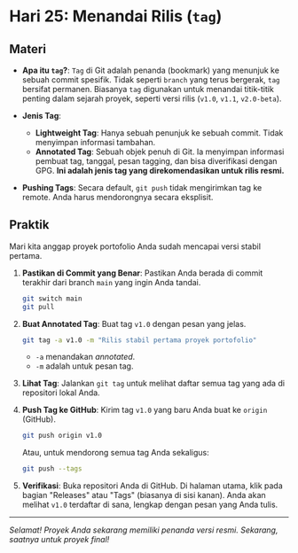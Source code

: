 # Hari 25: Menandai Rilis (`tag`)

## Materi

- **Apa itu `tag`?**: `Tag` di Git adalah penanda (bookmark) yang menunjuk ke sebuah commit spesifik. Tidak seperti `branch` yang terus bergerak, `tag` bersifat permanen. Biasanya `tag` digunakan untuk menandai titik-titik penting dalam sejarah proyek, seperti versi rilis (`v1.0`, `v1.1`, `v2.0-beta`).

- **Jenis Tag**:
    - **Lightweight Tag**: Hanya sebuah penunjuk ke sebuah commit. Tidak menyimpan informasi tambahan.
    - **Annotated Tag**: Sebuah objek penuh di Git. Ia menyimpan informasi pembuat tag, tanggal, pesan tagging, dan bisa diverifikasi dengan GPG. **Ini adalah jenis tag yang direkomendasikan untuk rilis resmi.**

- **Pushing Tags**: Secara default, `git push` tidak mengirimkan tag ke remote. Anda harus mendorongnya secara eksplisit.

## Praktik

Mari kita anggap proyek portofolio Anda sudah mencapai versi stabil pertama.

1.  **Pastikan di Commit yang Benar**: Pastikan Anda berada di commit terakhir dari branch `main` yang ingin Anda tandai.
    ```bash
    git switch main
    git pull
    ```

2.  **Buat Annotated Tag**: Buat tag `v1.0` dengan pesan yang jelas.
    ```bash
    git tag -a v1.0 -m "Rilis stabil pertama proyek portofolio"
    ```
    - `-a` menandakan *annotated*.
    - `-m` adalah untuk pesan tag.

3.  **Lihat Tag**: Jalankan `git tag` untuk melihat daftar semua tag yang ada di repositori lokal Anda.

4.  **Push Tag ke GitHub**: Kirim tag `v1.0` yang baru Anda buat ke `origin` (GitHub).
    ```bash
    git push origin v1.0
    ```
    Atau, untuk mendorong semua tag Anda sekaligus:
    ```bash
    git push --tags
    ```

5.  **Verifikasi**: Buka repositori Anda di GitHub. Di halaman utama, klik pada bagian "Releases" atau "Tags" (biasanya di sisi kanan). Anda akan melihat `v1.0` terdaftar di sana, lengkap dengan pesan yang Anda tulis.

---
*Selamat! Proyek Anda sekarang memiliki penanda versi resmi. Sekarang, saatnya untuk proyek final!*
